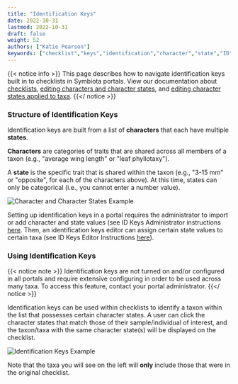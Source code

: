 ```yaml
---
title: "Identification Keys"
date: 2022-10-31
lastmod: 2022-10-31
draft: false
weight: 52
authors: ["Katie Pearson"]
keywords: ["checklist","keys","identification","character","state","ID"]
---
```


{{< notice info >}}
This page describes how to navigate identification keys built in to checklists in Symbiota portals. View our documentation about [checklists](https://biokic.github.io/symbiota-docs/user/checklist/), [editing characters and character states](https://biokic.github.io/symbiota-docs/user/idkeys/admin/), and [editing character states applied to taxa](https://biokic.github.io/symbiota-docs/user/idkeys/edit/). {{</ notice >}}

### Structure of Identification Keys

Identification keys are built from a list of **characters** that each have multiple **states**.

**Characters** are categories of traits that are shared across all members of a taxon (e.g., "average wing length" or "leaf phyllotaxy").

A **state** is the specific trait that is shared within the taxon (e.g., "3-15 mm" or "opposite", for each of the characters above). At this time, states can only be categorical (i.e., you cannot enter a number value).

![Character and Character States Example](/symbiota-docs/images/charactervsstate.jpg)

Setting up identification keys in a portal requires the administrator to import or add character and state values (see ID Keys Administrator instructions [here](https://biokic.github.io/symbiota-docs/user/idkeys/admin/). Then, an identification keys editor can assign certain state values to certain taxa (see ID Keys Editor Instructions [here](https://biokic.github.io/symbiota-docs/user/idkeys/edit/)).

### Using Identification Keys

{{< notice note >}}
Identification keys are not turned on and/or configured in all portals and require extensive configuring in order to be used across many taxa. To access this feature, contact your portal administrator. {{</ notice >}}

Identification keys can be used within checklists to identify a taxon within the list that possesses certain character states. A user can click the character states that match those of their sample/individual of interest, and the taxon/taxa with the same character state(s) will be displayed on the checklist.

![Identification Keys Example](/symbiota-docs/images/idkeys1.jpg)

Note that the taxa you will see on the left will **only** include those that were in the original checklist.
